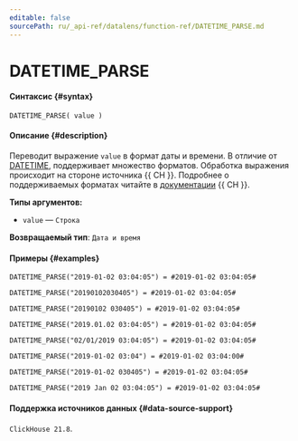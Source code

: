 ```yaml
---
editable: false
sourcePath: ru/_api-ref/datalens/function-ref/DATETIME_PARSE.md
---
```


# DATETIME_PARSE



#### Синтаксис {#syntax}


```
DATETIME_PARSE( value )
```

#### Описание {#description}
Переводит выражение `value` в формат даты и времени. В отличие от [DATETIME](DATETIME.md), поддерживает множество форматов. Обработка выражения происходит на стороне источника {{ CH }}. Подробнее о поддерживаемых форматах  читайте в [документации](https://clickhouse.com/docs/en/sql-reference/functions/type-conversion-functions#parsedatetime32besteffort) {{ CH }}.

**Типы аргументов:**
- `value` — `Строка`


**Возвращаемый тип**: `Дата и время`

#### Примеры {#examples}

```
DATETIME_PARSE("2019-01-02 03:04:05") = #2019-01-02 03:04:05#
```

```
DATETIME_PARSE("20190102030405") = #2019-01-02 03:04:05#
```

```
DATETIME_PARSE("20190102 030405") = #2019-01-02 03:04:05#
```

```
DATETIME_PARSE("2019.01.02 03:04:05") = #2019-01-02 03:04:05#
```

```
DATETIME_PARSE("02/01/2019 03:04:05") = #2019-01-02 03:04:05#
```

```
DATETIME_PARSE("2019-01-02 03:04") = #2019-01-02 03:04:00#
```

```
DATETIME_PARSE("2019-01-02 030405") = #2019-01-02 03:04:05#
```

```
DATETIME_PARSE("2019 Jan 02 03:04:05") = #2019-01-02 03:04:05#
```


#### Поддержка источников данных {#data-source-support}

`ClickHouse 21.8`.
